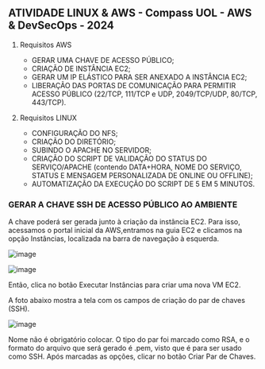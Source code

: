 ## ATIVIDADE LINUX & AWS - Compass UOL - AWS & DevSecOps - 2024

1. Requisitos AWS
   
   - GERAR UMA CHAVE DE ACESSO PÚBLICO;
   - CRIAÇÃO DE INSTÂNCIA EC2;
   - GERAR UM IP ELÁSTICO PARA SER ANEXADO A INSTÂNCIA EC2;
   - LIBERAÇÃO DAS PORTAS DE COMUNICAÇÃO PARA PERMITIR ACESSO PÚBLICO (22/TCP, 111/TCP e UDP, 2049/TCP/UDP, 80/TCP, 443/TCP).
  
3. Requisitos LINUX
   
   - CONFIGURAÇÃO DO NFS;
   - CRIAÇÃO DO DIRETÓRIO;
   - SUBINDO O APACHE NO SERVIDOR;
   - CRIAÇÃO DO SCRIPT DE VALIDAÇÃO DO STATUS DO SERVIÇO/APACHE (contendo DATA+HORA, NOME DO SERVIÇO, STATUS E MENSAGEM PERSONALIZADA DE ONLINE OU OFFLINE);
   - AUTOMATIZAÇÃO DA EXECUÇÃO DO SCRIPT DE 5 EM 5 MINUTOS.





### GERAR A CHAVE SSH DE ACESSO PÚBLICO AO AMBIENTE

A chave poderá ser gerada junto à criação da instância EC2. Para isso, acessamos o portal inicial da AWS,entramos na guia EC2 e clicamos na opção Instâncias, localizada na barra de navegação à esquerda.

![image](https://github.com/user-attachments/assets/a4602739-45ea-49b6-b31f-5b7d50600bbd)

![image](https://github.com/user-attachments/assets/363f619b-6067-4b4a-a505-87a13fa24c92)

Então, clica no botão Executar Instâncias para criar uma nova VM EC2.

A foto abaixo mostra a tela com os campos de criação do par de chaves (SSH).

![image](https://github.com/user-attachments/assets/3b7cdea3-e1c1-4b62-b180-a9da84899b0b)

Nome não é obrigatório colocar. O tipo do par foi marcado como RSA, e o formato do arquivo que será gerado é .pem, visto que é para ser usado como SSH. Após marcadas as opções, clicar no botão Criar Par de Chaves.


